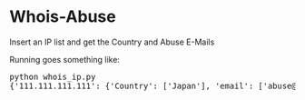 # Whois-Abuse
Insert an IP list and get the Country and Abuse E-Mails

Running goes something like:
<pre>
python whois_ip.py 
{'111.111.111.111': {'Country': ['Japan'], 'email': ['abuse@dion.ne.jp', 'hm-changed@apnic.net', 'ip-apnic@nic.ad.jp', 'hostmaster@nic.ad.jp', 'abuse@apnic.net']}, '222.222.222.222': {'Country': ['China'], 'email': ['hm-changed@apnic.net', 'anti-spam@ns.chinanet.cn.net', 'hostmaster@hbtele.com', 'renbin@hbtele.com', 'dingsy@cndata.com', 'zhengzm@gsta.com']}}
</pre>
